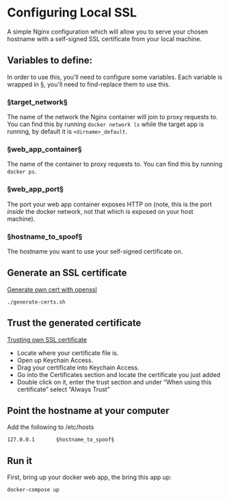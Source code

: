 # Configuring Local SSL
A simple Nginx configuration which will allow you to serve your chosen hostname
with a self-signed SSL certificate from your local machine.

## Variables to define:
In order to use this, you'll need to configure some variables. Each variable is
wrapped in §, you'll need to find-replace them to use this.

### §target_network§
The name of the network the Nginx container will join to proxy requests to.
You can find this by running `docker network ls` while the target app is
running, by default it is `<dirname>_default`.

### §web_app_container§
The name of the container to proxy requests to.
You can find this by running `docker ps`.

### §web_app_port§
The port your web app container exposes HTTP on (note, this is the port _inside_ the docker network, not that which is exposed on your host machine).

### §hostname_to_spoof§
The hostname you want to use your self-signed certificate on.

## Generate an SSL certificate
[Generate own cert with openssl](https://letsencrypt.org/docs/certificates-for-localhost/)
```shell
./generate-certs.sh
```

## Trust the generated certificate

[Trusting own SSL certificate](https://tosbourn.com/getting-os-x-to-trust-self-signed-ssl-certificates/)

* Locate where your certificate file is.
* Open up Keychain Access.
* Drag your certificate into Keychain Access.
* Go into the Certificates section and locate the certificate you just added
* Double click on it, enter the trust section and under “When using this certificate” select “Always Trust”

## Point the hostname at your computer
Add the following to /etc/hosts
```
127.0.0.1       §hostname_to_spoof§
```

## Run it
First, bring up your docker web app, the bring this app up:
```
docker-compose up
```
